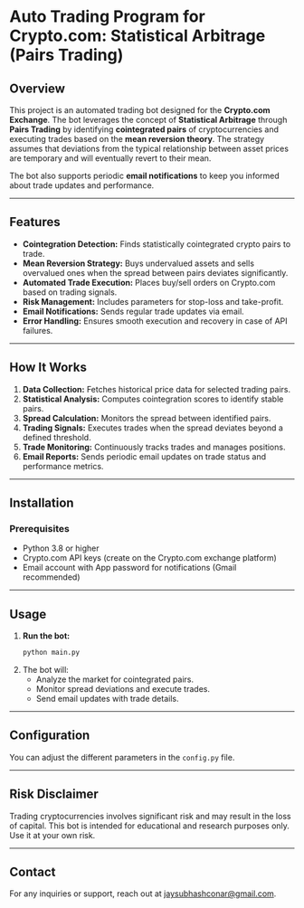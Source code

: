 # Auto Trading Program for Crypto.com: Statistical Arbitrage (Pairs Trading)

## Overview
This project is an automated trading bot designed for the **Crypto.com Exchange**. The bot leverages the concept of **Statistical Arbitrage** through **Pairs Trading** by identifying **cointegrated pairs** of cryptocurrencies and executing trades based on the **mean reversion theory**. The strategy assumes that deviations from the typical relationship between asset prices are temporary and will eventually revert to their mean.

The bot also supports periodic **email notifications** to keep you informed about trade updates and performance.

---

## Features
- **Cointegration Detection:** Finds statistically cointegrated crypto pairs to trade.
- **Mean Reversion Strategy:** Buys undervalued assets and sells overvalued ones when the spread between pairs deviates significantly.
- **Automated Trade Execution:** Places buy/sell orders on Crypto.com based on trading signals.
- **Risk Management:** Includes parameters for stop-loss and take-profit.
- **Email Notifications:** Sends regular trade updates via email.
- **Error Handling:** Ensures smooth execution and recovery in case of API failures.

---

## How It Works
1. **Data Collection:** Fetches historical price data for selected trading pairs.
2. **Statistical Analysis:** Computes cointegration scores to identify stable pairs.
3. **Spread Calculation:** Monitors the spread between identified pairs.
4. **Trading Signals:** Executes trades when the spread deviates beyond a defined threshold.
5. **Trade Monitoring:** Continuously tracks trades and manages positions.
6. **Email Reports:** Sends periodic email updates on trade status and performance metrics.

---

## Installation
### Prerequisites
- Python 3.8 or higher
- Crypto.com API keys (create on the Crypto.com exchange platform)
- Email account with App password for notifications (Gmail recommended)

---

## Usage
1. **Run the bot:**
   ```bash
   python main.py
   ```
2. The bot will:
   - Analyze the market for cointegrated pairs.
   - Monitor spread deviations and execute trades.
   - Send email updates with trade details.

---

## Configuration
You can adjust the different parameters in the `config.py` file.

---

## Risk Disclaimer
Trading cryptocurrencies involves significant risk and may result in the loss of capital. This bot is intended for educational and research purposes only. Use it at your own risk.


---

## Contact
For any inquiries or support, reach out at jaysubhashconar@gmail.com.

